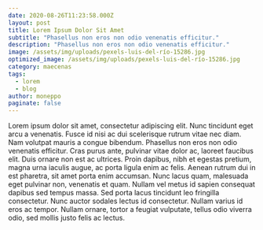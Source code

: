 ```yaml
---
date: 2020-08-26T11:23:58.000Z
layout: post
title: Lorem Ipsum Dolor Sit Amet
subtitle: "Phasellus non eros non odio venenatis efficitur."
description: "Phasellus non eros non odio venenatis efficitur." 
image: /assets/img/uploads/pexels-luis-del-río-15286.jpg
optimized_image: /assets/img/uploads/pexels-luis-del-río-15286.jpg
category: maecenas
tags:
  - lorem
  - blog
author: moneppo
paginate: false
---
```

Lorem ipsum dolor sit amet, consectetur adipiscing elit. Nunc tincidunt eget arcu a venenatis. Fusce id nisi ac dui scelerisque rutrum vitae nec diam. Nam volutpat mauris a congue bibendum. Phasellus non eros non odio venenatis efficitur. Cras purus ante, pulvinar vitae dolor ac, laoreet faucibus elit. Duis ornare non est ac ultrices. Proin dapibus, nibh et egestas pretium, magna urna iaculis augue, ac porta ligula enim ac felis. Aenean rutrum dui in est pharetra, sit amet porta enim accumsan. Nunc lacus quam, malesuada eget pulvinar non, venenatis et quam. Nullam vel metus id sapien consequat dapibus sed tempus massa. Sed porta lacus tincidunt leo fringilla consectetur. Nunc auctor sodales lectus id consectetur. Nullam varius id eros ac tempor. Nullam ornare, tortor a feugiat vulputate, tellus odio viverra odio, sed mollis justo felis ac lectus. 